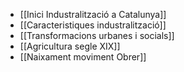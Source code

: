- [[Inici Industralització a Catalunya]]
- [[Caracteristiques industralització]]
- [[Transformacions urbanes i socials]]
- [[Agricultura segle XIX]]
- [[Naixament moviment Obrer]]